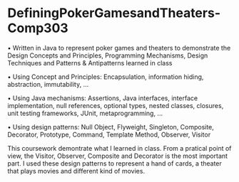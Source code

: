 # DefiningPokerGamesandTheaters-Comp303

•	Written in Java to represent poker games and theaters to demonstrate the Design Concepts and Principles, Programming Mechanisms, Design Techniques and Patterns & Antipatterns learned in class

•	Using Concept and Principles: Encapsulation, information hiding, abstraction, immutability, ...

•	Using Java mechanisms: Assertions, Java interfaces, interface implementation, null references, optional types, nested classes, closures, unit testing frameworks, JUnit, metaprogramming, ...

•	Using design patterns: Null Object, Flyweight, Singleton, Composite, Decorator, Prototype, Command, Template Method, Observer, Visitor


This coursework demontrate what I learned in class. From a pratical point of view, the Visitor, Observer, Composite and Decorator is the most important part. I used these design 
patterns to represent a hand of cards, a theater that plays movies and different kind of movies.

